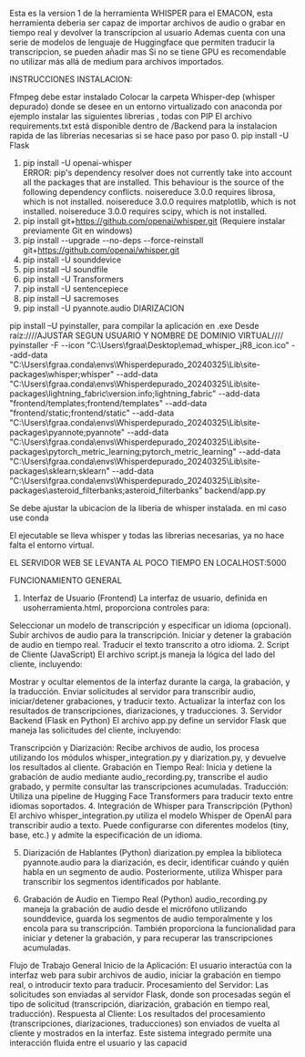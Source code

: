 Esta es la version 1 de la herramienta WHISPER para el EMACON, esta herramienta deberia ser capaz de importar archivos de audio o grabar en tiempo real y devolver la transcripcion al usuario
Ademas cuenta con una serie de modelos de lenguaje de Huggingface que permiten traducir la transcripcion, se pueden añadir mas
Si no se tiene GPU es recomendable no utilizar más allá de medium para archivos importados.

INSTRUCCIONES INSTALACION:

Ffmpeg debe estar instalado
Colocar la carpeta Whisper-dep (whisper depurado) donde se desee
en un entorno virtualizado con anaconda por ejemplo instalar las siguientes librerias , todas con PIP
El archivo requirements.txt está disponible dentro de /Backend para la instalacion rapida de las librerias necesarias
si se hace paso por paso
0. pip install -U Flask
1. pip install -U openai-whisper  
ERROR: pip's dependency resolver does not currently take into account all the packages that are installed. This behaviour is the source of the following dependency conflicts.
noisereduce 3.0.0 requires librosa, which is not installed.
noisereduce 3.0.0 requires matplotlib, which is not installed.
noisereduce 3.0.0 requires scipy, which is not installed.
4. pip install git+https://github.com/openai/whisper.git  (Requiere instalar previamente Git en windows)
5. pip install --upgrade --no-deps --force-reinstall git+https://github.com/openai/whisper.git
6. pip install -U sounddevice 
7. pip install –U soundfile
8. pip install -U Transformers
9. pip install -U sentencepiece
10. pip install –U sacremoses
11. pip install -U pyannote.audio  DIARIZACION

pip install –U pyinstaller, para compilar la aplicación en .exe
Desde raíz:////AJUSTAR SEGUN USUARIO Y NOMBRE DE DOMINIO VIRTUAL//// pyinstaller -F --icon "C:\Users\fgraa\Desktop\emad_whisper_jR8_icon.ico" --add-data "C:\Users\fgraa\.conda\envs\Whisperdepurado_20240325\Lib\site-packages\whisper;whisper" --add-data "C:\Users\fgraa\.conda\envs\Whisperdepurado_20240325\Lib\site-packages\lightning_fabric\version.info;lightning_fabric" --add-data "frontend/templates;frontend/templates" --add-data "frontend/static;frontend/static" --add-data "C:\Users\fgraa\.conda\envs\Whisperdepurado_20240325\Lib\site-packages\pyannote;pyannote" --add-data "C:\Users\fgraa\.conda\envs\Whisperdepurado_20240325\Lib\site-packages\pytorch_metric_learning;pytorch_metric_learning" --add-data "C:\Users\fgraa\.conda\envs\Whisperdepurado_20240325\Lib\site-packages\sklearn;sklearn" --add-data "C:\Users\fgraa\.conda\envs\Whisperdepurado_20240325\Lib\site-packages\asteroid_filterbanks;asteroid_filterbanks” backend/app.py




Se debe ajustar la ubicacion de la liberia de whisper instalada. en mi caso use conda

El ejecutable se lleva whisper y todas las librerias necesarias, ya no hace falta el entorno virtual.

EL SERVIDOR WEB SE LEVANTA AL POCO TIEMPO EN LOCALHOST:5000

FUNCIONAMIENTO GENERAL
1. Interfaz de Usuario (Frontend)
La interfaz de usuario, definida en usoherramienta.html, proporciona controles para:

Seleccionar un modelo de transcripción y especificar un idioma (opcional).
Subir archivos de audio para la transcripción.
Iniciar y detener la grabación de audio en tiempo real.
Traducir el texto transcrito a otro idioma.
2. Script de Cliente (JavaScript)
El archivo script.js maneja la lógica del lado del cliente, incluyendo:

Mostrar y ocultar elementos de la interfaz durante la carga, la grabación, y la traducción.
Enviar solicitudes al servidor para transcribir audio, iniciar/detener grabaciones, y traducir texto.
Actualizar la interfaz con los resultados de transcripciones, diarizaciones, y traducciones.
3. Servidor Backend (Flask en Python)
El archivo app.py define un servidor Flask que maneja las solicitudes del cliente, incluyendo:

Transcripción y Diarización: Recibe archivos de audio, los procesa utilizando los módulos whisper_integration.py y diarization.py, y devuelve los resultados al cliente.
Grabación en Tiempo Real: Inicia y detiene la grabación de audio mediante audio_recording.py, transcribe el audio grabado, y permite consultar las transcripciones acumuladas.
Traducción: Utiliza una pipeline de Hugging Face Transformers para traducir texto entre idiomas soportados.
4. Integración de Whisper para Transcripción (Python)
El archivo whisper_integration.py utiliza el modelo Whisper de OpenAI para transcribir audio a texto. Puede configurarse con diferentes modelos (tiny, base, etc.) y admite la especificación de un idioma.

5. Diarización de Hablantes (Python)
diarization.py emplea la biblioteca pyannote.audio para la diarización, es decir, identificar cuándo y quién habla en un segmento de audio. Posteriormente, utiliza Whisper para transcribir los segmentos identificados por hablante.

6. Grabación de Audio en Tiempo Real (Python)
audio_recording.py maneja la grabación de audio desde el micrófono utilizando sounddevice, guarda los segmentos de audio temporalmente y los encola para su transcripción. También proporciona la funcionalidad para iniciar y detener la grabación, y para recuperar las transcripciones acumuladas.

Flujo de Trabajo General
Inicio de la Aplicación: El usuario interactúa con la interfaz web para subir archivos de audio, iniciar la grabación en tiempo real, o introducir texto para traducir.
Procesamiento del Servidor: Las solicitudes son enviadas al servidor Flask, donde son procesadas según el tipo de solicitud (transcripción, diarización, grabación en tiempo real, traducción).
Respuesta al Cliente: Los resultados del procesamiento (transcripciones, diarizaciones, traducciones) son enviados de vuelta al cliente y mostrados en la interfaz.
Este sistema integrado permite una interacción fluida entre el usuario y las capacid



